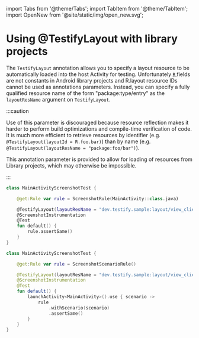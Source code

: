 import Tabs from '@theme/Tabs';
import TabItem from '@theme/TabItem';
import OpenNew from '@site/static/img/open_new.svg';

# Using @TestifyLayout with library projects

The `TestifyLayout` annotation allows you to specify a layout resource to be automatically loaded into the host Activity for testing.
Unfortunately [`R` <OpenNew/>](https://developer.android.com/reference/android/R) fields are not constants in Android library projects and R.layout resource IDs cannot be used as annotations parameters.
Instead, you can specify a fully qualified resource name of the form "package:type/entry" as the `layoutResName` argument on `TestifyLayout`.

:::caution

Use of this parameter is discouraged because resource reflection makes it harder to perform build optimizations and compile-time verification of code. It is much more efficient to retrieve resources by identifier (e.g. `@TestifyLayout(layoutId = R.foo.bar)`) than by name (e.g. `@TestifyLayout(layoutResName = "package:foo/bar")`).

This annotation parameter is provided to allow for loading of resources from Library projects, which may otherwise be impossible.

:::

<Tabs>
<TabItem value="rule" label="ScreenshotTestRule">

```kotlin
class MainActivityScreenshotTest {

    @get:Rule var rule = ScreenshotRule(MainActivity::class.java)

    @TestifyLayout(layoutResName = "dev.testify.sample:layout/view_client_details")
    @ScreenshotInstrumentation
    @Test
    fun default() {
        rule.assertSame()
    }
}
```

</TabItem>
<TabItem value="scenario" label="ScreenshotScenarioRule">

```kotlin
class MainActivityScreenshotTest {

    @get:Rule var rule = ScreenshotScenarioRule()

    @TestifyLayout(layoutResName = "dev.testify.sample:layout/view_client_details")
    @ScreenshotInstrumentation
    @Test
    fun default() {
        launchActivity<MainActivity>().use { scenario ->
            rule
                .withScenario(scenario)
                .assertSame()
        }
    }
}
```

</TabItem>
</Tabs>